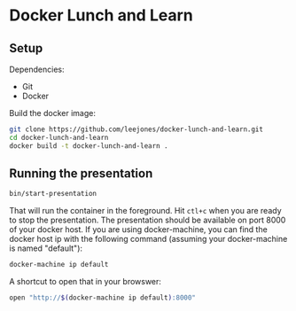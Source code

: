 # Docker Lunch and Learn

## Setup

Dependencies:

* Git
* Docker

Build the docker image:

```bash
git clone https://github.com/leejones/docker-lunch-and-learn.git
cd docker-lunch-and-learn
docker build -t docker-lunch-and-learn .
```

## Running the presentation

```bash
bin/start-presentation
```

That will run the container in the foreground. Hit `ctl+c` when you are ready to stop the presentation. The presentation should be available on port 8000 of your docker host. If you are using docker-machine, you can find the docker host ip with the following command (assuming your docker-machine is named "default"):

```bash
docker-machine ip default
```

A shortcut to open that in your browswer:

```bash
open "http://$(docker-machine ip default):8000"
```
